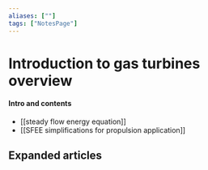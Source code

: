```yaml
---
aliases: [""]
tags: ["NotesPage"]
---
```


# Introduction to gas turbines overview

#### Intro and contents
- [[steady flow energy equation]]
- [[SFEE simplifications for propulsion application]]


## Expanded articles
